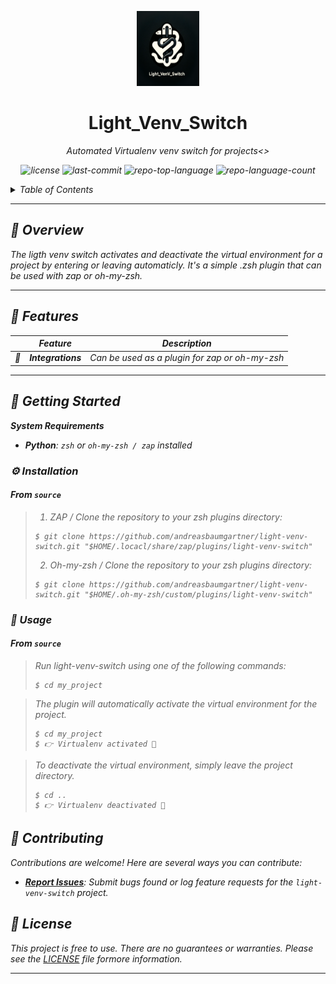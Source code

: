 <p align="center">
	<img src="project_img.png" width="100" height="120">
</p>
<p align="center">
    <h1 align="center">Light_Venv_Switch</h1>
</p>
<p align="center">
    <em>Automated Virtualenv venv switch for projects<>
</p>
<p align="center">
	<img src="https://img.shields.io/github/license/andreasbaumgartner/light-venv-switch?style=flat&logo=opensourceinitiative&logoColor=white&color=0080ff" alt="license">
	<img src="https://img.shields.io/github/last-commit/andreasbaumgartner/light-venv-switch?style=flat&logo=git&logoColor=white&color=0080ff" alt="last-commit">
	<img src="https://img.shields.io/github/languages/top/andreasbaumgartner/light-venv-switch?style=flat&color=0080ff" alt="repo-top-language">
	<img src="https://img.shields.io/github/languages/count/andreasbaumgartner/light-venv-switch?style=flat&color=0080ff" alt="repo-language-count">
<p>

<!-- TABLE OF CONTENTS -->
<details>
  <summary>Table of Contents</summary>

- [📍 Overview](#-overview)
- [🧩 Features](#-features)
- [🚀 Getting Started](#-getting-started)
  - [⚙️ Installation](#️-installation)
  - [🤖 Usage](#-usage)
- [🛠 Project Roadmap](#-project-roadmap)
- [🤝 Contributing](#-contributing)
- [📄 License](#-license)
</details>
<hr>

## 📍 Overview

The ligth venv switch activates and deactivate the virtual environment for a project by entering or leaving automaticly. It's a simple .zsh plugin that can be used with zap or oh-my-zsh.

---

## 🧩 Features

|    |   Feature         | Description |
|----|-------------------|---------------------------------------------------------------|
| 🔌 | **Integrations**  | Can be used as a plugin for zap or oh-my-zsh |

---

## 🚀 Getting Started

**System Requirements**

* **Python**: `zsh` or `oh-my-zsh / zap` installed

### ⚙️ Installation

<h4>From <code>source</code></h4>

> 1. ZAP / Clone the repository to your zsh plugins directory:
>
> ```console 
> $ git clone https://github.com/andreasbaumgartner/light-venv-switch.git "$HOME/.locacl/share/zap/plugins/light-venv-switch"
> ```
>
> 2. Oh-my-zsh / Clone the repository to your zsh plugins directory:
> ```console
> $ git clone https://github.com/andreasbaumgartner/light-venv-switch.git "$HOME/.oh-my-zsh/custom/plugins/light-venv-switch"
> ```

### 🤖 Usage

<h4>From <code>source</code></h4>

> Run light-venv-switch using one of the following commands:
> ```console
> $ cd my_project
> ```

> The plugin will automatically activate the virtual environment for the project. 
> ```console
> $ cd my_project
> $ 👉 Virtualenv activated 🚀
> ```

> To deactivate the virtual environment, simply leave the project directory.
>```console
> $ cd ..
> $ 👉 Virtualenv deactivated 🚀
> ```

## 🤝 Contributing

Contributions are welcome! Here are several ways you can contribute:

- **[Report Issues](https://github.com/andreasbaumgartner/light-venv-switch/issues)**: Submit bugs found or log feature requests for the `light-venv-switch` project.

## 📄 License

This project is free to use. There are no guarantees or warranties. Please see the [LICENSE](LICENSE) file formore information. 

---

